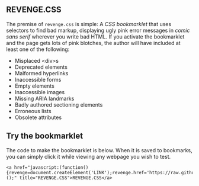 ## REVENGE.CSS

The premise of `revenge.css` is simple: A *CSS bookmarklet* that uses selectors to find bad markup, displaying ugly pink error messages in *comic sans serif* wherever you write bad HTML. If you activate the bookmarklet and the page gets lots of pink blotches, the author will have included at least one of the following:

* Misplaced &lt;div&gt;s
* Deprecated elements
* Malformed hyperlinks
* Inaccessible forms
* Empty elements
* Inaccessible images
* Missing ARIA landmarks
* Badly authored sectioning elements
* Erroneous lists
* Obsolete attributes

## Try the bookmarklet

The code to make the bookmarklet is below. When it is saved to bookmarks, you can simply click it while viewing any webpage you wish to test.

~~~
<a href="javascript:(function(){revenge=document.createElement('LINK');revenge.href='https://raw.github.com/Heydon/REVENGE.CSS/master/revenge.css';revenge.rel='stylesheet';revenge.media='all';document.body.appendChild(revenge);})();" title="REVENGE.CSS">REVENGE.CSS</a>
~~~

